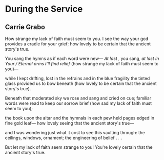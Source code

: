# During the Service
## Carrie Grabo
How strange my lack of faith must seem to you.
I see the way your god provides a cradle for your grief;
how lovely to be certain that the ancient story's true.

You sang the hymns as if each word were new—
_At last_ , you sang, _at last in Your / Eternal arms I'll find relief_
(how strange my lack of faith must seem to you)—

while I kept drifting, lost in the refrains and in the blue
fragility the tinted glass provided us to bow beneath
(how lovely to be certain that the ancient story's true).

Beneath that moderated sky we rose and sang and cried on cue;
familiar words were read to keep our sorrow brief
(how sad my lack of faith must seem to you);

the book upon the altar and the hymnals in each pew
held pages edged in fine gold leaf—
how lovely seeing that the ancient story's true—

and I was wondering just what it cost to see this vaulting through:
the ceilings, windows, ornament; the engineering of belief . . .

But let my lack of faith seem strange to you!
You're lovely certain that the ancient story's true.